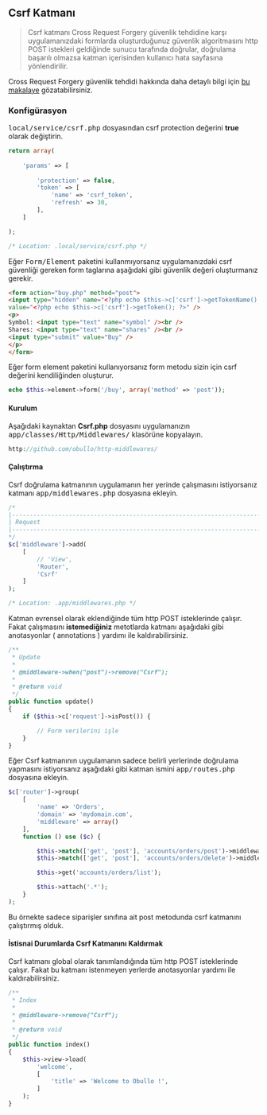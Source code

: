 
## Csrf Katmanı

> Csrf katmanı Cross Request Forgery güvenlik tehdidine karşı uygulamanızdaki formlarda oluşturduğunuz güvenlik algoritmasını http POST istekleri geldiğinde sunucu tarafında doğrular, doğrulama başarılı olmazsa katman içerisinden kullanıcı hata sayfasına yönlendirilir.

Cross Request Forgery güvenlik tehdidi hakkında daha detaylı bilgi için <a href="http://shiflett.org/articles/cross-site-request-forgeries">bu makalaye</a> gözatabilirsiniz.

### Konfigürasyon

<kbd>local/service/csrf.php</kbd> dosyasından csrf protection değerini <b>true</b> olarak değiştirin.

```php
return array(
            
    'params' => [
    
        'protection' => false,
        'token' => [
            'name' => 'csrf_token',
            'refresh' => 30,
        ],   
    ]                            

);

/* Location: .local/service/csrf.php */
```

Eğer <kbd>Form/Element</kbd> paketini kullanmıyorsanız uygulamanızdaki csrf güvenliği gereken form taglarına aşağıdaki gibi güvenlik değeri oluşturmanız gerekir.


```html
<form action="buy.php" method="post">
<input type="hidden" name="<?php echo $this->c['csrf']->getTokenName() ?>" 
value="<?php echo $this->c['csrf']->getToken(); ?>" />
<p>
Symbol: <input type="text" name="symbol" /><br />
Shares: <input type="text" name="shares" /><br />
<input type="submit" value="Buy" />
</p>
</form>
```

Eğer form element paketini kullanıyorsanız form metodu sizin için csrf değerini kendiliğinden oluşturur.

```php
echo $this->element->form('/buy', array('method' => 'post'));
```

#### Kurulum

Aşağıdaki kaynaktan <b>Csrf.php</b> dosyasını uygulamanızın <kbd>app/classes/Http/Middlewares/</kbd> klasörüne kopyalayın.

```php
http://github.com/obullo/http-middlewares/
```

#### Çalıştırma

Csrf doğrulama katmanının uygulamanın her yerinde çalışmasını istiyorsanız katmanı <kbd>app/middlewares.php</kbd> dosyasına ekleyin.

```php
/*
|--------------------------------------------------------------------------
| Request
|--------------------------------------------------------------------------
*/
$c['middleware']->add(
    [
        // 'View',
        'Router',
        'Csrf'
    ]
);

/* Location: .app/middlewares.php */
```

Katman evrensel olarak eklendiğinde tüm http POST isteklerinde çalışır. Fakat çalışmasını <b>istemediğiniz</b> metotlarda katmanı aşağıdaki gibi anotasyonlar ( annotations ) yardımı ile kaldırabilirsiniz.

```php
/**
 * Update
 *
 * @middleware->when("post")->remove("Csrf");
 * 
 * @return void
 */
public function update()
{
    if ($this->c['request']->isPost()) {

        // Form verilerini işle
    }
}
```

Eğer Csrf katmanının uygulamanın sadece belirli yerlerinde doğrulama yapmasını istiyorsanız aşağıdaki gibi katman ismini <kbd>app/routes.php</kbd> dosyasına ekleyin.

```php
$c['router']->group(
    [
        'name' => 'Orders', 
        'domain' => 'mydomain.com', 
        'middleware' => array()
    ],
    function () use ($c) {

        $this->match(['get', 'post'], 'accounts/orders/post')->middleware("Csrf");
        $this->match(['get', 'post'], 'accounts/orders/delete')->middleware("Csrf");

        $this->get('accounts/orders/list');

        $this->attach('.*');
    }
);
```

Bu örnekte sadece siparişler sınıfına ait post metodunda csrf katmanını çalıştırmış olduk.


#### İstisnai Durumlarda Csrf Katmanını Kaldırmak

Csrf katmanı global olarak tanımlandığında tüm http POST isteklerinde çalışır. Fakat bu katmanı istenmeyen yerlerde anotasyonlar yardımı ile kaldırabilirsiniz.

```php
/**
 * Index
 *
 * @middleware->remove("Csrf");
 * 
 * @return void
 */
public function index()
{
    $this->view->load(
        'welcome',
        [
            'title' => 'Welcome to Obullo !',
        ]
    );
}
```